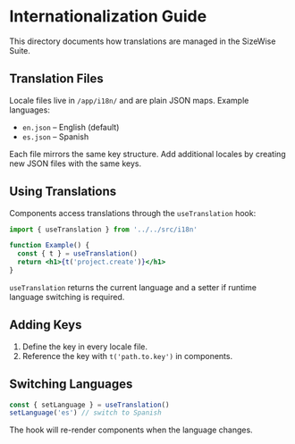# Internationalization Guide

This directory documents how translations are managed in the SizeWise Suite.

## Translation Files

Locale files live in `/app/i18n/` and are plain JSON maps. Example languages:

- `en.json` – English (default)
- `es.json` – Spanish

Each file mirrors the same key structure. Add additional locales by creating new JSON files with the same keys.

## Using Translations

Components access translations through the `useTranslation` hook:

```jsx
import { useTranslation } from '../../src/i18n'

function Example() {
  const { t } = useTranslation()
  return <h1>{t('project.create')}</h1>
}
```

`useTranslation` returns the current language and a setter if runtime language switching is required.

## Adding Keys

1. Define the key in every locale file.
2. Reference the key with `t('path.to.key')` in components.

## Switching Languages

```jsx
const { setLanguage } = useTranslation()
setLanguage('es') // switch to Spanish
```

The hook will re-render components when the language changes.

